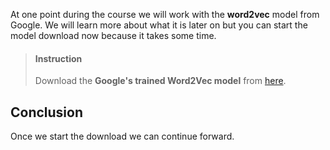 

At one point during the course we will work with the **word2vec** model from Google. We will learn more about what it is later on but you can start the model download now because it takes some time.

> #### Instruction
> Download the **Google's trained Word2Vec model** from [here](https://drive.google.com/file/d/0B7XkCwpI5KDYNlNUTTlSS21pQmM/edit).



## Conclusion

Once we start the download we can continue forward.
